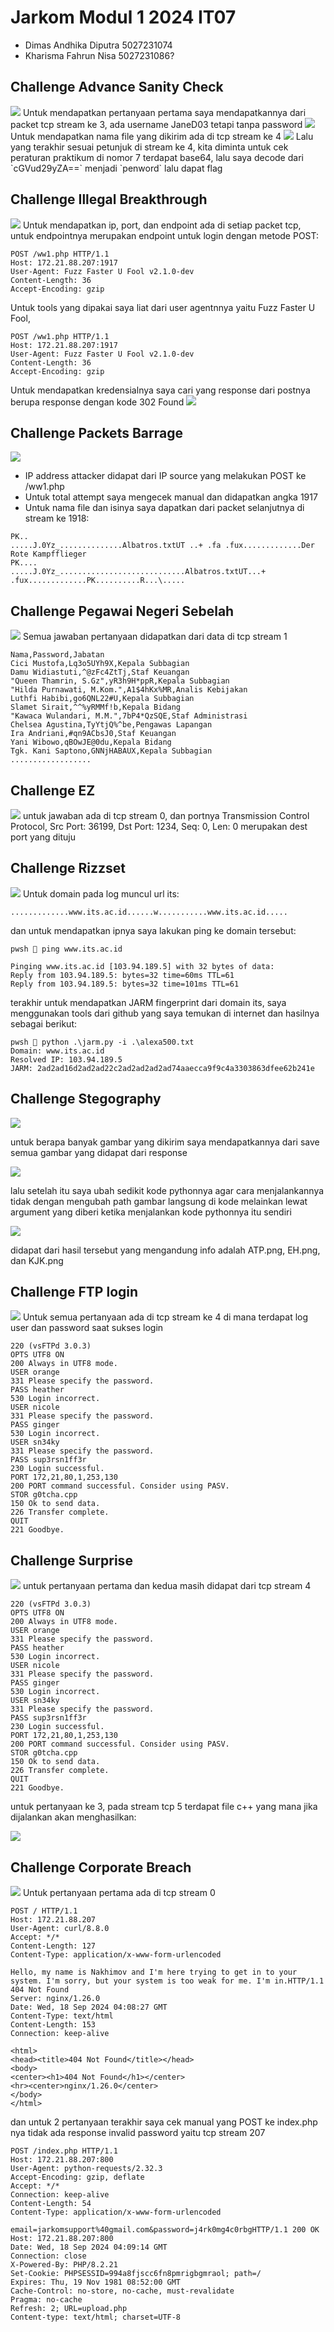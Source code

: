 # Jarkom Modul 1 2024 IT07
- Dimas Andhika Diputra 5027231074
- Kharisma Fahrun Nisa 5027231086?

## Challenge Advance Sanity Check
<img src="./images/1.png" />
Untuk mendapatkan pertanyaan pertama saya mendapatkannya dari packet tcp stream ke 3, ada username JaneD03 tetapi tanpa password
<img src="./images/2.png" />
Untuk mendapatkan nama file yang dikirim ada di tcp stream ke 4
<img src="./images/3.png" />
Lalu yang terakhir sesuai petunjuk di stream ke 4, kita diminta untuk cek peraturan praktikum di nomor 7 terdapat base64, lalu saya decode dari `cGVud29yZA==` menjadi `penword` lalu dapat flag

## Challenge Illegal Breakthrough
<img src="./images/hasil22.png" />
Untuk mendapatkan ip, port, dan endpoint ada di setiap packet tcp, untuk endpointnya merupakan endpoint untuk login dengan metode POST:

```
POST /ww1.php HTTP/1.1
Host: 172.21.88.207:1917
User-Agent: Fuzz Faster U Fool v2.1.0-dev
Content-Length: 36
Accept-Encoding: gzip
```

Untuk tools yang dipakai saya liat dari user agentnnya yaitu Fuzz Faster U Fool,

```
POST /ww1.php HTTP/1.1
Host: 172.21.88.207:1917
User-Agent: Fuzz Faster U Fool v2.1.0-dev
Content-Length: 36
Accept-Encoding: gzip
```

Untuk mendapatkan kredensialnya saya cari yang response dari postnya berupa response dengan kode 302 Found
<img src="./images/aaa.png" />

## Challenge Packets Barrage
<img src="./images/hasil33.png" />

- IP address attacker didapat dari IP source yang melakukan POST ke /ww1.php
- Untuk total attempt saya mengecek manual dan didapatkan angka 1917
- Untuk nama file dan isinya saya dapatkan dari packet selanjutnya di stream ke 1918:

```
PK..
.....J.0Yz_..............Albatros.txtUT	..+ .fa .fux.............Der Rote Kampfflieger
PK....
.....J.0Yz_............................Albatros.txtUT...+ .fux.............PK..........R...\.....
```

## Challenge Pegawai Negeri Sebelah
<img src="./images/hasil44.png" />
Semua jawaban pertanyaan didapatkan dari data di tcp stream 1

```
Nama,Password,Jabatan
Cici Mustofa,Lq3o5UYh9X,Kepala Subbagian
Damu Widiastuti,^@zFc4ZtTj,Staf Keuangan
"Queen Thamrin, S.Gz",yR3h9H*ppR,Kepala Subbagian
"Hilda Purnawati, M.Kom.",A1$4hKx%MR,Analis Kebijakan
Luthfi Habibi,go6QNL22#U,Kepala Subbagian
Slamet Sirait,^^%yRMMf!b,Kepala Bidang
"Kawaca Wulandari, M.M.",7bP4*QzSQE,Staf Administrasi
Chelsea Agustina,TyYtjQ%^be,Pengawas Lapangan
Ira Andriani,#qn9ACbsJ0,Staf Keuangan
Yani Wibowo,qBOwJE@0du,Kepala Bidang
Tgk. Kani Saptono,GNNjHABAUX,Kepala Subbagian
..................
```

## Challenge EZ
<img src="./images/hasil55.png" />
untuk jawaban ada di tcp stream 0, dan portnya Transmission Control Protocol, Src Port: 36199, Dst Port: 1234, Seq: 0, Len: 0 merupakan dest port yang dituju

## Challenge Rizzset
<img src="./images/hasil66.png" />
Untuk domain pada log muncul url its:

`.............www.its.ac.id......w...........www.its.ac.id.....`

dan untuk mendapatkan ipnya saya lakukan ping ke domain tersebut:

```
pwsh  ping www.its.ac.id

Pinging www.its.ac.id [103.94.189.5] with 32 bytes of data:
Reply from 103.94.189.5: bytes=32 time=60ms TTL=61
Reply from 103.94.189.5: bytes=32 time=101ms TTL=61
```

terakhir untuk mendapatkan JARM fingerprint dari domain its, saya menggunakan tools dari github yang saya temukan di internet dan hasilnya sebagai berikut:

```
pwsh  python .\jarm.py -i .\alexa500.txt
Domain: www.its.ac.id
Resolved IP: 103.94.189.5
JARM: 2ad2ad16d2ad2ad22c2ad2ad2ad2ad74aaecca9f9c4a3303863dfee62b241e
```

## Challenge Stegography
<img src="./images/jjjjjj.png" />

untuk berapa banyak gambar yang dikirim saya mendapatkannya dari save semua gambar yang didapat dari response

<img src="./images/71.png" />

lalu setelah itu saya ubah sedikit kode pythonnya agar cara menjalankannya tidak dengan mengubah path gambar langsung di kode melainkan lewat argument yang diberi ketika menjalankan kode pythonnya itu sendiri

<img src="./images/HASIL77.png" />

didapat dari hasil tersebut yang mengandung info adalah ATP.png, EH.png, dan KJK.png

## Challenge FTP login
<img src="./images/hasil88.png" />
Untuk semua pertanyaan ada di tcp stream ke 4 di mana terdapat log user dan password saat sukses login

```
220 (vsFTPd 3.0.3)
OPTS UTF8 ON
200 Always in UTF8 mode.
USER orange
331 Please specify the password.
PASS heather
530 Login incorrect.
USER nicole
331 Please specify the password.
PASS ginger
530 Login incorrect.
USER sn34ky
331 Please specify the password.
PASS sup3rsn1ff3r
230 Login successful.
PORT 172,21,80,1,253,130
200 PORT command successful. Consider using PASV.
STOR g0tcha.cpp
150 Ok to send data.
226 Transfer complete.
QUIT
221 Goodbye.
```

## Challenge Surprise
<img src="./images/hasil99.png" />
untuk pertanyaan pertama dan kedua masih didapat dari tcp stream 4

```
220 (vsFTPd 3.0.3)
OPTS UTF8 ON
200 Always in UTF8 mode.
USER orange
331 Please specify the password.
PASS heather
530 Login incorrect.
USER nicole
331 Please specify the password.
PASS ginger
530 Login incorrect.
USER sn34ky
331 Please specify the password.
PASS sup3rsn1ff3r
230 Login successful.
PORT 172,21,80,1,253,130
200 PORT command successful. Consider using PASV.
STOR g0tcha.cpp
150 Ok to send data.
226 Transfer complete.
QUIT
221 Goodbye.
```

untuk pertanyaan ke 3, pada stream tcp 5 terdapat file c++ yang mana jika dijalankan akan menghasilkan:

<img src="./images/81.png" />

## Challenge Corporate Breach
<img src="./images/hasil10.png" />
Untuk pertanyaan pertama ada di tcp stream 0

```
POST / HTTP/1.1
Host: 172.21.88.207
User-Agent: curl/8.8.0
Accept: */*
Content-Length: 127
Content-Type: application/x-www-form-urlencoded

Hello, my name is Nakhimov and I'm here trying to get in to your system. I'm sorry, but your system is too weak for me. I'm in.HTTP/1.1 404 Not Found
Server: nginx/1.26.0
Date: Wed, 18 Sep 2024 04:08:27 GMT
Content-Type: text/html
Content-Length: 153
Connection: keep-alive

<html>
<head><title>404 Not Found</title></head>
<body>
<center><h1>404 Not Found</h1></center>
<hr><center>nginx/1.26.0</center>
</body>
</html>
```

dan untuk 2 pertanyaan terakhir saya cek manual yang POST ke index.php nya tidak ada response invalid password yaitu tcp stream 207

```
POST /index.php HTTP/1.1
Host: 172.21.88.207:800
User-Agent: python-requests/2.32.3
Accept-Encoding: gzip, deflate
Accept: */*
Connection: keep-alive
Content-Length: 54
Content-Type: application/x-www-form-urlencoded

email=jarkomsupport%40gmail.com&password=j4rk0mg4c0rbgHTTP/1.1 200 OK
Host: 172.21.88.207:800
Date: Wed, 18 Sep 2024 04:09:14 GMT
Connection: close
X-Powered-By: PHP/8.2.21
Set-Cookie: PHPSESSID=994a8fjscc6fn8pmrigbgmraol; path=/
Expires: Thu, 19 Nov 1981 08:52:00 GMT
Cache-Control: no-store, no-cache, must-revalidate
Pragma: no-cache
Refresh: 2; URL=upload.php
Content-type: text/html; charset=UTF-8
```























